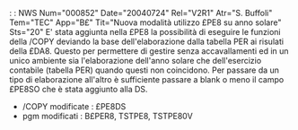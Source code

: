  :  : NWS Num="000852" Date="20040724" Rel="V2R1" Atr="S. Buffoli" Tem="TEC" App="B£" Tit="Nuova modalità utilizzo £PE8 su anno solare" Sts="20"
E' stata aggiunta nella £PE8 la possibilità di eseguire le funzioni della /COPY deviando la base dell'elaborazione dalla tabella PER ai risulati della £DA8. Questo per permettere di gestire senza
accavallamenti ed in un unico ambiente sia l'elaborazione dell'anno solare che dell'esercizio contabile (tabella PER) quando questi non coincidono.
Per passare da un tipo di elaborazione all'altro è sufficiente passare a blank o meno il campo £PE8SO che è stata aggiunto alla DS.

* /COPY modificate :  £PE8DS
* pgm modificati :  B£PER8, TSTPE8, TSTPE80V
